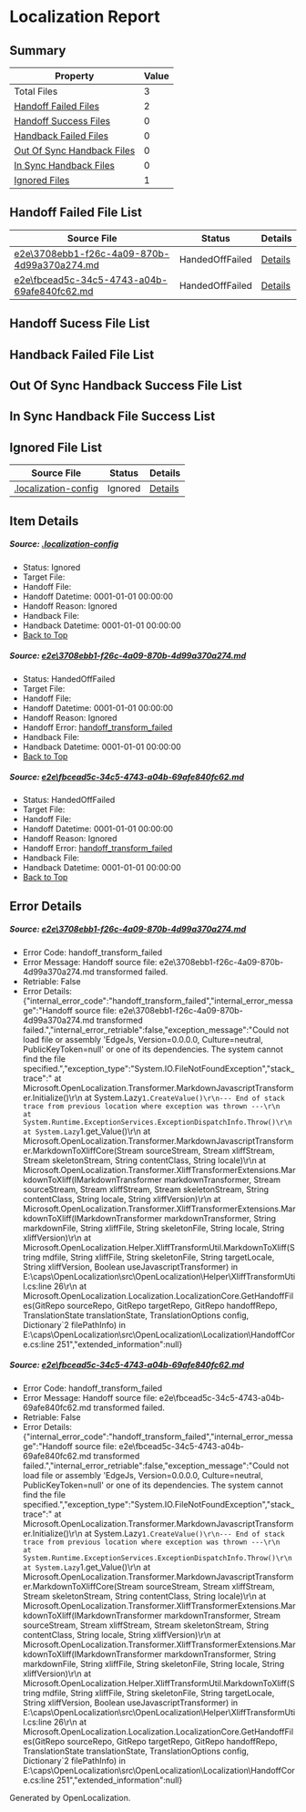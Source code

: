 # <a name='report-top'></a> Localization Report

## Summary
 Property | Value 
 -------- | ----- 
 Total Files | 3
[ Handoff Failed Files ](#handoff-failed-list)| 2
[ Handoff Success Files ](#handoff-success-list)| 0
[ Handback Failed Files ](#handback-failed-list)| 0
[ Out Of Sync Handback Files ](#outofsync-handback-success-list)| 0
[ In Sync Handback Files ](#insync-handback-success-list)| 0
[ Ignored Files ](#ignored-list)| 1

## <a name='handoff-failed-list'></a> Handoff Failed File List
 Source File | Status | Details 
 ----------- | ------ | ------- 
 [e2e\3708ebb1-f26c-4a09-870b-4d99a370a274.md](https://github.com/OpenLocalizationTest/oltest/blob/78b708c282b049768b27781dacfaff13daa0c5cf/e2e/3708ebb1-f26c-4a09-870b-4d99a370a274.md) | HandedOffFailed | [Details](#9046f52f29eab4c8b87da4efd2a16177efb04b091)
 [e2e\fbcead5c-34c5-4743-a04b-69afe840fc62.md](https://github.com/OpenLocalizationTest/oltest/blob/78b708c282b049768b27781dacfaff13daa0c5cf/e2e/fbcead5c-34c5-4743-a04b-69afe840fc62.md) | HandedOffFailed | [Details](#9174c21f8401352712f0f4666a274294550ec9072)

## <a name='handoff-success-list'></a> Handoff Sucess File List

## <a name='handback-failed-list'></a> Handback Failed File List

## <a name='outofsync-handback-success-list'></a> Out Of Sync Handback Success File List

## <a name='insync-handback-success-list'></a> In Sync Handback File Success List

## <a name='ignored-list'></a> Ignored File List
 Source File | Status | Details 
 ----------- | ------ | ------- 
 [.localization-config](https://github.com/OpenLocalizationTest/oltest/blob/78b708c282b049768b27781dacfaff13daa0c5cf/.localization-config) | Ignored | [Details](#e4725be8631cbe979bbe0fa8b97cd75f1fd41d4d0)

## Item Details
##### <a name='e4725be8631cbe979bbe0fa8b97cd75f1fd41d4d0'></a> Source: [.localization-config](https://github.com/OpenLocalizationTest/oltest/blob/78b708c282b049768b27781dacfaff13daa0c5cf/.localization-config)
* Status: Ignored
* Target File: 
* Handoff File: 
* Handoff Datetime: 0001-01-01 00:00:00
* Handoff Reason: Ignored
* Handback File: 
* Handback Datetime: 0001-01-01 00:00:00
* [Back to Top](#report-top)

##### <a name='9046f52f29eab4c8b87da4efd2a16177efb04b091'></a> Source: [e2e\3708ebb1-f26c-4a09-870b-4d99a370a274.md](https://github.com/OpenLocalizationTest/oltest/blob/78b708c282b049768b27781dacfaff13daa0c5cf/e2e/3708ebb1-f26c-4a09-870b-4d99a370a274.md)
* Status: HandedOffFailed
* Target File: 
* Handoff File: 
* Handoff Datetime: 0001-01-01 00:00:00
* Handoff Reason: Ignored
* Handoff Error: [handoff_transform_failed](#9046f52f29eab4c8b87da4efd2a16177efb04b091handoff_transform_failed)
* Handback File: 
* Handback Datetime: 0001-01-01 00:00:00
* [Back to Top](#report-top)

##### <a name='9174c21f8401352712f0f4666a274294550ec9072'></a> Source: [e2e\fbcead5c-34c5-4743-a04b-69afe840fc62.md](https://github.com/OpenLocalizationTest/oltest/blob/78b708c282b049768b27781dacfaff13daa0c5cf/e2e/fbcead5c-34c5-4743-a04b-69afe840fc62.md)
* Status: HandedOffFailed
* Target File: 
* Handoff File: 
* Handoff Datetime: 0001-01-01 00:00:00
* Handoff Reason: Ignored
* Handoff Error: [handoff_transform_failed](#9174c21f8401352712f0f4666a274294550ec9072handoff_transform_failed)
* Handback File: 
* Handback Datetime: 0001-01-01 00:00:00
* [Back to Top](#report-top)


## Error Details
##### <a name='9046f52f29eab4c8b87da4efd2a16177efb04b091handoff_transform_failed'></a> Source: [e2e\3708ebb1-f26c-4a09-870b-4d99a370a274.md](#9046f52f29eab4c8b87da4efd2a16177efb04b091)
* Error Code: handoff_transform_failed
* Error Message: Handoff source file: e2e\3708ebb1-f26c-4a09-870b-4d99a370a274.md transformed failed.
* Retriable: False
* Error Details: {"internal_error_code":"handoff_transform_failed","internal_error_message":"Handoff source file: e2e\\3708ebb1-f26c-4a09-870b-4d99a370a274.md transformed failed.","internal_error_retriable":false,"exception_message":"Could not load file or assembly 'EdgeJs, Version=0.0.0.0, Culture=neutral, PublicKeyToken=null' or one of its dependencies. The system cannot find the file specified.","exception_type":"System.IO.FileNotFoundException","stack_trace":"   at Microsoft.OpenLocalization.Transformer.MarkdownJavascriptTransformer.Initialize()\r\n   at System.Lazy`1.CreateValue()\r\n--- End of stack trace from previous location where exception was thrown ---\r\n   at System.Runtime.ExceptionServices.ExceptionDispatchInfo.Throw()\r\n   at System.Lazy`1.get_Value()\r\n   at Microsoft.OpenLocalization.Transformer.MarkdownJavascriptTransformer.MarkdownToXliffCore(Stream sourceStream, Stream xliffStream, Stream skeletonStream, String contentClass, String locale)\r\n   at Microsoft.OpenLocalization.Transformer.XliffTransformerExtensions.MarkdownToXliff(IMarkdownTransformer markdownTransformer, Stream sourceStream, Stream xliffStream, Stream skeletonStream, String contentClass, String locale, String xliffVersion)\r\n   at Microsoft.OpenLocalization.Transformer.XliffTransformerExtensions.MarkdownToXliff(IMarkdownTransformer markdownTransformer, String markdownFile, String xliffFile, String skeletonFile, String locale, String xliffVersion)\r\n   at Microsoft.OpenLocalization.Helper.XliffTransformUtil.MarkdownToXliff(String mdfile, String xliffFile, String skeletonFile, String targetLocale, String xliffVersion, Boolean useJavascriptTransformer) in E:\\caps\\OpenLocalization\\src\\OpenLocalization\\Helper\\XliffTransformUtil.cs:line 26\r\n   at Microsoft.OpenLocalization.Localization.LocalizationCore.GetHandoffFiles(GitRepo sourceRepo, GitRepo targetRepo, GitRepo handoffRepo, TranslationState translationState, TranslationOptions config, Dictionary`2 filePathInfo) in E:\\caps\\OpenLocalization\\src\\OpenLocalization\\Localization\\HandoffCore.cs:line 251","extended_information":null}

##### <a name='9174c21f8401352712f0f4666a274294550ec9072handoff_transform_failed'></a> Source: [e2e\fbcead5c-34c5-4743-a04b-69afe840fc62.md](#9174c21f8401352712f0f4666a274294550ec9072)
* Error Code: handoff_transform_failed
* Error Message: Handoff source file: e2e\fbcead5c-34c5-4743-a04b-69afe840fc62.md transformed failed.
* Retriable: False
* Error Details: {"internal_error_code":"handoff_transform_failed","internal_error_message":"Handoff source file: e2e\\fbcead5c-34c5-4743-a04b-69afe840fc62.md transformed failed.","internal_error_retriable":false,"exception_message":"Could not load file or assembly 'EdgeJs, Version=0.0.0.0, Culture=neutral, PublicKeyToken=null' or one of its dependencies. The system cannot find the file specified.","exception_type":"System.IO.FileNotFoundException","stack_trace":"   at Microsoft.OpenLocalization.Transformer.MarkdownJavascriptTransformer.Initialize()\r\n   at System.Lazy`1.CreateValue()\r\n--- End of stack trace from previous location where exception was thrown ---\r\n   at System.Runtime.ExceptionServices.ExceptionDispatchInfo.Throw()\r\n   at System.Lazy`1.get_Value()\r\n   at Microsoft.OpenLocalization.Transformer.MarkdownJavascriptTransformer.MarkdownToXliffCore(Stream sourceStream, Stream xliffStream, Stream skeletonStream, String contentClass, String locale)\r\n   at Microsoft.OpenLocalization.Transformer.XliffTransformerExtensions.MarkdownToXliff(IMarkdownTransformer markdownTransformer, Stream sourceStream, Stream xliffStream, Stream skeletonStream, String contentClass, String locale, String xliffVersion)\r\n   at Microsoft.OpenLocalization.Transformer.XliffTransformerExtensions.MarkdownToXliff(IMarkdownTransformer markdownTransformer, String markdownFile, String xliffFile, String skeletonFile, String locale, String xliffVersion)\r\n   at Microsoft.OpenLocalization.Helper.XliffTransformUtil.MarkdownToXliff(String mdfile, String xliffFile, String skeletonFile, String targetLocale, String xliffVersion, Boolean useJavascriptTransformer) in E:\\caps\\OpenLocalization\\src\\OpenLocalization\\Helper\\XliffTransformUtil.cs:line 26\r\n   at Microsoft.OpenLocalization.Localization.LocalizationCore.GetHandoffFiles(GitRepo sourceRepo, GitRepo targetRepo, GitRepo handoffRepo, TranslationState translationState, TranslationOptions config, Dictionary`2 filePathInfo) in E:\\caps\\OpenLocalization\\src\\OpenLocalization\\Localization\\HandoffCore.cs:line 251","extended_information":null}


Generated by OpenLocalization.
